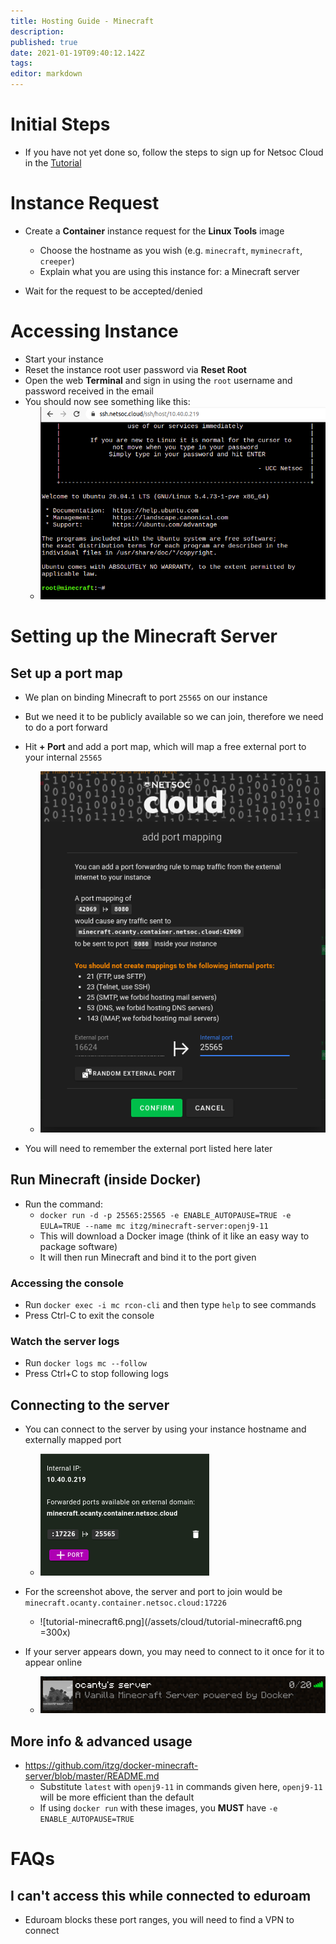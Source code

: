 ```yaml
---
title: Hosting Guide - Minecraft
description: 
published: true
date: 2021-01-19T09:40:12.142Z
tags: 
editor: markdown
---
```



# Initial Steps

* If you have not yet done so, follow the steps to sign up for Netsoc Cloud in the [Tutorial](/services/tutorial)

# Instance Request

* Create a **Container** instance request for the **Linux Tools** image
	* Choose the hostname as you wish (e.g. `minecraft`, `myminecraft`, `creeper`)
  * Explain what you are using this instance for: a Minecraft server
  
* Wait for the request to be accepted/denied

# Accessing Instance

* Start your instance
* Reset the instance root user password via **Reset Root**
* Open the web **Terminal** and sign in using the `root` username and password received in the email
* You should now see something like this:
	* ![tutorial-minecraft.png](/assets/cloud/tutorial-minecraft.png)

# Setting up the Minecraft Server

## Set up a port map

* We plan on binding Minecraft to port `25565` on our instance
* But we need it to be publicly available so we can join, therefore we need to do a port forward
* Hit **+ Port** and add a port map, which will map a free external port to your internal `25565`
	* ![tutorial-minecraft3.png](/assets/cloud/tutorial-minecraft3.png)

* You will need to remember the external port listed here later

## Run Minecraft (inside Docker)

* Run the command:
	* `docker run -d -p 25565:25565 -e ENABLE_AUTOPAUSE=TRUE -e EULA=TRUE --name mc itzg/minecraft-server:openj9-11`
	* This will download a Docker image (think of it like an easy way to package software) 
  * It will then run Minecraft and bind it to the port given
  
  
### Accessing the console

* Run `docker exec -i mc rcon-cli` and then type `help` to see commands
* Press Ctrl-C to exit the console

### Watch the server logs

* Run `docker logs mc --follow`
* Press Ctrl+C to stop following logs

## Connecting to the server

* You can connect to the server by using your instance hostname and externally mapped port
	* ![tutorial-minecraft4.png](/assets/cloud/tutorial-minecraft4.png)

* For the screenshot above, the server and port to join would be `minecraft.ocanty.container.netsoc.cloud:17226`
	* ![tutorial-minecraft6.png](/assets/cloud/tutorial-minecraft6.png =300x)

* If your server appears down, you may need to connect to it once for it to appear online
	* ![tutorial-minecraft5.png](/assets/cloud/tutorial-minecraft5.png)

## More info & advanced usage

* https://github.com/itzg/docker-minecraft-server/blob/master/README.md
	* Substitute `latest` with `openj9-11` in commands given here, `openj9-11` will be more efficient than the default
  * If using `docker run` with these images, you **MUST** have `-e ENABLE_AUTOPAUSE=TRUE`
 
# FAQs

## I can't access this while connected to eduroam

* Eduroam blocks these port ranges, you will need to find a VPN to connect
